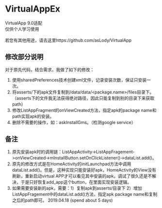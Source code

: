 # VirtualAppEx
VirtualApp 9.0适配\
仅供个人学习使用\
\
若您有其他用途，请去这里https://github.com/asLody/VirtualApp

## 修改部分说明

对于原先代码，结合需求，我做了如下的修改：

1. 使用sharedPreferences技术创建xml文件，记录安装次数，保证只安装一次。
2. 将asserts/下的apk文件复制到/data/data/<package.name>/files目录下。（asserts下的文件我无法获得绝对路径，因此只能复制到别的目录下来获取path）
3. 修改ListAppFragment的onViewCreated方法，指定apk的package name和path实现apk的安装。
4. 删除不需要的操作，如：askInstallGms。（检测google service）

## 备注

1. 原先安装apk时的调用链：ListAppActivity->ListAppFragement->onViewCreated->mInstallButton.setOnClickListener()->dataList.add()。
2. 原先的修改方式是在HomeActivity的initLaunchpad方法中调用dataList.add()。但是，这种实现只能安装好apk，HomeActivity的View没有刷新，重新启动virtual APP才可以看见其中安装的apk。调试了很久还是不解决，于是只好恢复add_app这个button，在里面实现安装逻辑。
3. 如果需要安装新的apk，需要：1）复制apk到asserts/目录下 2）增加ListAppFragement中的dataList.add()方法，指定apk package name和复制之后的path即可。
2019.04.18 (spend about 5 days)
